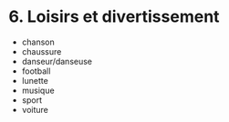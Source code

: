 # 6. Loisirs et divertissement

- chanson
- chaussure
- danseur/danseuse
- football
- lunette
- musique
- sport
- voiture
